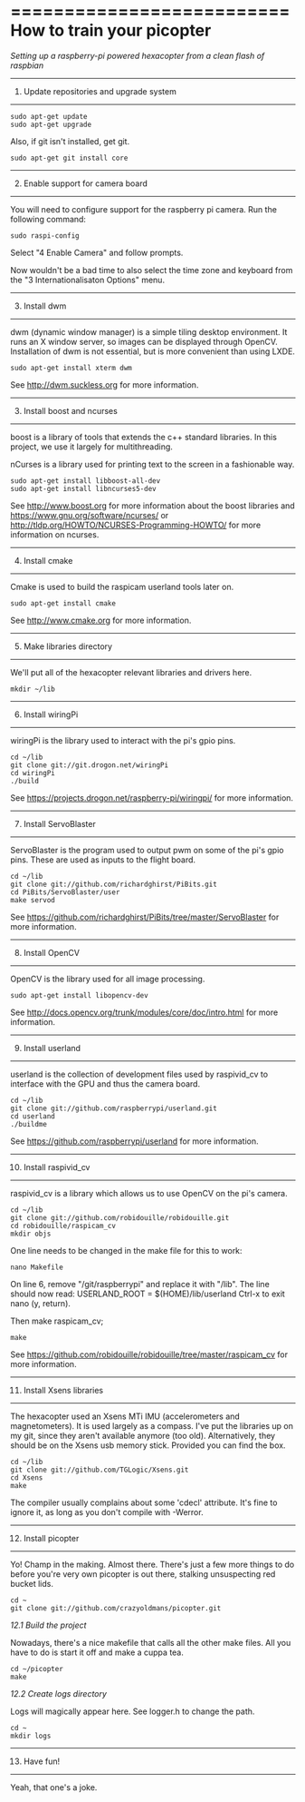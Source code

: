 ==========================
How to train your picopter
==========================

*Setting up a raspberry-pi powered hexacopter from a clean flash of raspbian*


---------------------------------------------
1.  Update repositories and upgrade system
---------------------------------------------

    sudo apt-get update
    sudo apt-get upgrade
    

Also, if git isn't installed, get git.

    sudo apt-get git install core


---------------------------------------------
2.  Enable support for camera board
---------------------------------------------

You will need to configure support for the raspberry pi camera.  Run the following command:

    sudo raspi-config

Select "4 Enable Camera" and follow prompts.

Now wouldn't be a bad time to also select the time zone and keyboard from the "3 Internationalisaton Options" menu.


---------------------------------------------
3.  Install dwm
---------------------------------------------

dwm (dynamic window manager) is a simple tiling desktop environment.  It runs an X window server, so images can be displayed through OpenCV.  Installation of dwm is not essential, but is more convenient than using LXDE.

    sudo apt-get install xterm dwm

See http://dwm.suckless.org for more information.


---------------------------------------------
3.  Install boost and ncurses
---------------------------------------------

boost is a library of tools that extends the c++ standard libraries.  In this project, we use it  largely for multithreading.

nCurses is a library used for printing text to the screen in a fashionable way.


    sudo apt-get install libboost-all-dev
    sudo apt-get install libncurses5-dev

See http://www.boost.org for more information about the boost libraries and https://www.gnu.org/software/ncurses/ or http://tldp.org/HOWTO/NCURSES-Programming-HOWTO/ for more information on ncurses.


---------------------------------------------
4.  Install cmake
---------------------------------------------

Cmake is used to build the raspicam userland tools later on.

    sudo apt-get install cmake

See http://www.cmake.org for more information.


---------------------------------------------
5.  Make libraries directory
---------------------------------------------

We'll put all of the hexacopter relevant libraries and drivers here.

    mkdir ~/lib


---------------------------------------------
6.  Install wiringPi
---------------------------------------------

wiringPi is the library used to interact with the pi's gpio pins.

    cd ~/lib
    git clone git://git.drogon.net/wiringPi
    cd wiringPi
    ./build

See https://projects.drogon.net/raspberry-pi/wiringpi/ for more information.


---------------------------------------------
7.  Install ServoBlaster
---------------------------------------------

ServoBlaster is the program used to output pwm on some of the pi's gpio pins.  These are used as inputs to the flight board.

    cd ~/lib
    git clone git://github.com/richardghirst/PiBits.git
    cd PiBits/ServoBlaster/user
    make servod

See https://github.com/richardghirst/PiBits/tree/master/ServoBlaster for more information.


---------------------------------------------
8.  Install OpenCV
---------------------------------------------

OpenCV is the library used for all image processing.

    sudo apt-get install libopencv-dev

See http://docs.opencv.org/trunk/modules/core/doc/intro.html for more information.


---------------------------------------------
9.  Install userland
---------------------------------------------

userland is the collection of development files used by raspivid_cv to interface with the GPU and thus the camera board.

    cd ~/lib
    git clone git://github.com/raspberrypi/userland.git
    cd userland
    ./buildme

See https://github.com/raspberrypi/userland for more information.


---------------------------------------------
10.  Install raspivid_cv
---------------------------------------------

raspivid_cv is a library which allows us to use OpenCV on the pi's camera.

    cd ~/lib
    git clone git://github.com/robidouille/robidouille.git
    cd robidouille/raspicam_cv
    mkdir objs

One line needs to be changed in the make file for this to work:

    nano Makefile

On line 6, remove "/git/raspberrypi" and replace it with "/lib".  The line should now read:
    USERLAND_ROOT = $(HOME)/lib/userland
Ctrl-x to exit nano (y, return).

Then make raspicam_cv;

    make


See https://github.com/robidouille/robidouille/tree/master/raspicam_cv for more information.


---------------------------------------------
11.  Install Xsens libraries
---------------------------------------------

The hexacopter used an Xsens MTi IMU (accelerometers and magnetometers).  It is used largely as a compass.  I've put the libraries up on my git, since they aren't available anymore (too old).  Alternatively, they should be on the Xsens usb memory stick.  Provided you can find the box.

    cd ~/lib
    git clone git://github.com/TGLogic/Xsens.git
    cd Xsens
    make

The compiler usually complains about some 'cdecl' attribute.  It's fine to ignore it, as long as you don't compile with -Werror.


---------------------------------------------
12.  Install picopter
---------------------------------------------
Yo! Champ in the making.  Almost there.  There's just a few more things to do before you're very own picopter is out there, stalking unsuspecting red bucket lids.

    cd ~
    git clone git://github.com/crazyoldmans/picopter.git


*12.1   Build the project*

Nowadays, there's a nice makefile that calls all the other make files.  All you have to do is start it off and make a cuppa tea.

    cd ~/picopter
    make


*12.2   Create logs directory*

Logs will magically appear here.  See logger.h to change the path.

    cd ~
    mkdir logs
    
    
---------------------------------------------
13.  Have fun!
---------------------------------------------

Yeah, that one's a joke.


